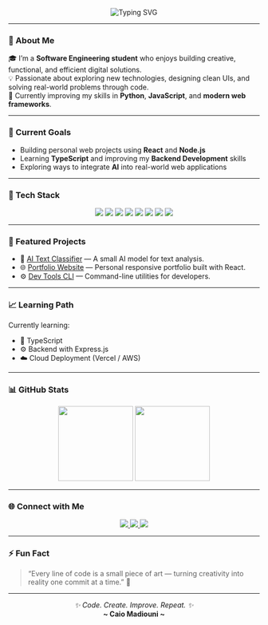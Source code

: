 <!-- ✨ PROFILE README by Caio Madiouni ✨ -->

<p align="center">
  <img src="https://readme-typing-svg.demolab.com?font=Fira+Code&size=26&pause=1000&color=00C2FF&center=true&vCenter=true&width=700&lines=👋+Hi%2C+I'm+Caio+Madiouni;💻+Software+Engineering+Student;🌐+Web+Developer;🤖+Passionate+about+AI+and+Coding" alt="Typing SVG" />
</p>

---

### 🧠 About Me
🎓 I’m a **Software Engineering student** who enjoys building creative, functional, and efficient digital solutions.  
💡 Passionate about exploring new technologies, designing clean UIs, and solving real-world problems through code.  
🚀 Currently improving my skills in **Python**, **JavaScript**, and **modern web frameworks**.

---

### 🎯 Current Goals
- Building personal web projects using **React** and **Node.js**  
- Learning **TypeScript** and improving my **Backend Development** skills  
- Exploring ways to integrate **AI** into real-world web applications  

---

### 💾 Tech Stack
<p align="center">
  <img src="https://img.shields.io/badge/Python-3670A0?style=for-the-badge&logo=python&logoColor=ffdd54"/>
  <img src="https://img.shields.io/badge/JavaScript-F7DF1E?style=for-the-badge&logo=javascript&logoColor=black"/>
  <img src="https://img.shields.io/badge/React-20232A?style=for-the-badge&logo=react&logoColor=61DAFB"/>
  <img src="https://img.shields.io/badge/Node.js-339933?style=for-the-badge&logo=node.js&logoColor=white"/>
  <img src="https://img.shields.io/badge/HTML5-E34F26?style=for-the-badge&logo=html5&logoColor=white"/>
  <img src="https://img.shields.io/badge/CSS3-1572B6?style=for-the-badge&logo=css3&logoColor=white"/>
  <img src="https://img.shields.io/badge/Git-F05032?style=for-the-badge&logo=git&logoColor=white"/>
  <img src="https://img.shields.io/badge/VS%20Code-0078D4?style=for-the-badge&logo=visualstudiocode&logoColor=white"/>
</p>

---

### 📂 Featured Projects
- 🧠 [AI Text Classifier](#) — A small AI model for text analysis.  
- 🌐 [Portfolio Website](#) — Personal responsive portfolio built with React.  
- ⚙️ [Dev Tools CLI](#) — Command-line utilities for developers.  

---

### 📈 Learning Path
Currently learning:
- 🧩 TypeScript  
- ⚙️ Backend with Express.js  
- ☁️ Cloud Deployment (Vercel / AWS)  

---

### 📊 GitHub Stats
<p align="center">
  <img src="https://github-readme-stats.vercel.app/api?username=Caio-madiouni&show_icons=true&theme=tokyonight" height="150"/>
  <img src="https://streak-stats.demolab.com?user=Caio-madiouni&theme=tokyonight" height="150"/>
</p>

---

### 🌐 Connect with Me
<p align="center">
  <a href="https://www.instagram.com/cx7hil" target="_blank">
    <img src="https://img.shields.io/badge/Instagram-%23E4405F.svg?style=for-the-badge&logo=instagram&logoColor=white"/>
  </a>
  <a href="https://www.tiktok.com/@revnxi7?is_from_webapp=1&sender_device=pc" target="_blank">
    <img src="https://img.shields.io/badge/TikTok-%23000000.svg?style=for-the-badge&logo=tiktok&logoColor=white"/>
  </a>
  <a href="mailto:madiounicaio@gmail.com" target="_blank">
    <img src="https://img.shields.io/badge/Email-D14836?style=for-the-badge&logo=gmail&logoColor=white"/>
  </a>
</p>

---

### ⚡ Fun Fact
> “Every line of code is a small piece of art — turning creativity into reality one commit at a time.” 🎨

---

<p align="center">
  <i>✨ Code. Create. Improve. Repeat. ✨</i><br/>
  <b>~ Caio Madiouni ~</b>
</p>
